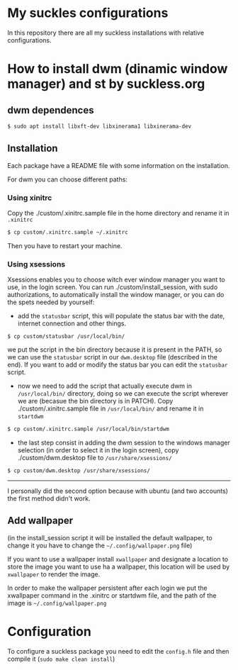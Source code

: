 # My suckles configurations
In this repository there are all my suckless installations with relative configurations.

# How to install dwm (dinamic window manager) and st by suckless.org
## dwm dependences
```bash
$ sudo apt install libxft-dev libxinerama1 libxinerama-dev
```

## Installation
Each package have a README file with some information on the installation.

For dwm you can choose different paths:

### Using xinitrc
Copy the ./custom/.xinitrc.sample file in the home directory and rename it in `.xinitrc`
```bash
$ cp custom/.xinitrc.sample ~/.xinitrc
```
Then you have to restart your machine.

### Using xsessions
Xsessions enables you to choose witch ever window manager you want to use, in the login screen.
You can run ./custom/install_session, with sudo authorizations, to automatically install the window manager, or you can do the spets needed by yourself:
- add the `statusbar` script, this will populate the status bar with the date, internet connection and other things.
```
$ cp custom/statusbar /usr/local/bin/
```
we put the script in the bin directory because it is present in the PATH, so we can use the `statusbar` script in our `dwm.desktop` file (described in the end).
If you want to add or modify the status bar you can edit the `statusbar` script.

- now we need to add the script that actually execute dwm in `/usr/local/bin/` directory, doing so we can execute the script wherever we are (becasue the bin directory is in PATCH). Copy ./custom/.xinitrc.sample file in `/usr/local/bin/` and rename it in `startdwm`
```bash
$ cp custom/.xinitrc.sample /usr/local/bin/startdwm
```

- the last step consist in adding the dwm session to the windows manager selection (in order to select it in the login screen), copy ./custom/dwm.desktop file to `/usr/share/xsessions/`
```bash
$ cp custom/dwm.desktop /usr/share/xsessions/
```

---
I personally did the second option because with ubuntu (and two accounts) the first method didn't work.

## Add wallpaper
(in the install_session script it will be installed the default wallpaper, to change it you have to change the `~/.config/wallpaper.png` file)

If you want to use a wallpaper install `xwallpaper` and designate a location to store the image you want to use ha a wallpaper, this location will be used by `xwallpaper` to render the image.

In order to make the wallpaper persistent after each login we put the xwallpaper command in the .xinitrc or startdwm file, and the path of the image is `~/.config/wallpaper.png`


# Configuration
To configure a suckless package you need to edit the `config.h` file and then compile it (`sudo make clean install`)
